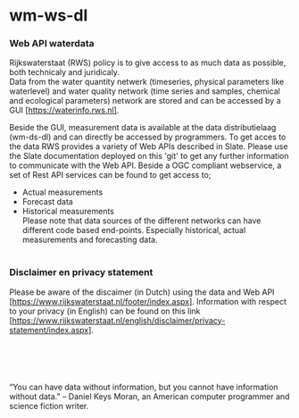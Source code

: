 # wm-ws-dl
### Web API waterdata
Rijkswaterstaat (RWS) policy is to give access to as much data as possible, both technicaly and juridicaly.<br>
Data from the water quantity netwerk (timeseries, physical parameters like waterlevel) and water quality network (time series and samples, chemical and ecological parameters) network are stored and can be accessed by a GUI [https://waterinfo.rws.nl].

Beside the GUI, measurement data is available at the data distributielaag (wm-ds-dl) and can directly be accessed by programmers.
To get acces to the data RWS provides a variety of Web APIs described in Slate.
Please use the Slate documentation deployed on this 'git' to get any further information to communicate with the Web API.
Beside a OGC compliant webservice, a set of Rest API services can be found to get access to;
- Actual measurements
- Forecast data
- Historical measurements<br>
Please note that data sources of the different networks can have different code based end-points. Especially historical, actual measurements and forecasting data.
<br></br>
### Disclaimer en privacy statement<br>
Please be aware of the discaimer (in Dutch) using the data and Web API [https://www.rijkswaterstaat.nl/footer/index.aspx].
Information with respect to your privacy (in English) can be found on this link [https://www.rijkswaterstaat.nl/english/disclaimer/privacy-statement/index.aspx].
<br></br>
<br></br>
<br></br>
“You can have data without information, but you cannot have information without data.” 
– Daniel Keys Moran, an American computer programmer and science fiction writer.
